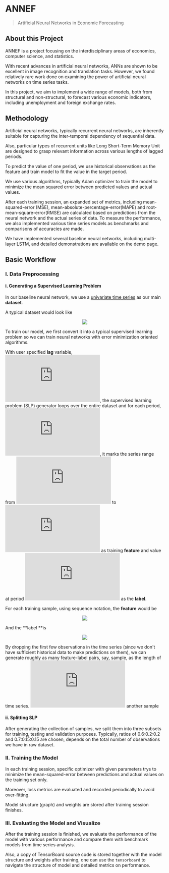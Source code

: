 # ANNEF

> Artificial Neural Networks in Economic Forecasting

## About this Project

ANNEF is a project focusing on the interdisciplinary areas of economics, computer science, and statistics.

With recent advances in artificial neural networks, ANNs are shown to be excellent in image recognition and translation tasks. However, we found relatively rare work done on examining the power of artificial neural networks on time series tasks.

In this project, we aim to implement a wide range of models, both from structural and non-structural, to forecast various economic indicators, including unemployment and foreign exchange rates.



## Methodology

Artificial neural networks, typically recurrent neural networks, are inherently suitable for capturing the inter-temporal dependency of sequential data.

Also, particular types of recurrent units like Long Short-Term Memory Unit are designed to grasp relevant information across various lengths of lagged periods.

To predict the value of one period, we use historical observations as the feature and train model to fit the value in the target period.

We use various algorithms, typically Adam optimizer to train the model to minimize the mean squared error between predicted values and actual values. 

After each training session, an expanded set of metrics, including mean-squared-error (MSE), mean-absolute-percentage-error(MAPE) and root-mean-square-error(RMSE) are calculated based on predictions from the neural network and the actual series of data. To measure the performance, we also implemented various time series models as benchmarks and comparisons of accuracies are made.

We have implemented several baseline neural networks, including multi-layer LSTM, and detailed demonstrations are available on the demo page.



## Basic Workflow

### I. Data Preprocessing

#### i. Generating a Supervised Learning Problem

In our baseline neural network,  we use a <u>univariate time series</u> as our main **dataset**.

A typical dataset would look like

<p align="center">
  <img src="http://latex.codecogs.com/svg.latex?\textbf{X} \equiv \{ x_1, x_2, \dots, x_T\}">
</p>

To train our model, we first convert it into a typical supervised learning problem so we can train neural networks with error minimization oriented algorithms.

With user specified **lag** variable, ![](http://latex.codecogs.com/svg.latex?L), the supervised learning problem (SLP) generator loops over the entire dataset and for each period, ![](http://latex.codecogs.com/svg.latex?t), it marks the series range from ![](http://latex.codecogs.com/svg.latex?t-L ) to ![](http://latex.codecogs.com/svg.latex?t-1) as training **feature** and value at period ![](http://latex.codecogs.com/svg.latex?t) as the **label**.

For each training sample, using sequence notation, the **feature** would be 

<p align="center">
  <img src="http://latex.codecogs.com/svg.latex?\textbf{X}_t \equiv \{x_{t-L}, x_{t-L+1}, \dots, x_{t-1}\}">
</p>

And the **label **is 

<p align="center">
  <img src="http://latex.codecogs.com/svg.latex?\textbf{y}_t \equiv y_t">
</p>

By dropping the first few observations in the time series (since we don't have sufficient historical data to make predictions on them), we can generate roughly as many feature-label pairs, say, sample, as the length of time series. ![eq](http://latex.codecogs.com/svg.latex?2x) another sample

#### ii. Splitting SLP

After generating the collection of samples, we split them into three subsets for training, testing and validation purposes. Typically, ratios of 0.6:0.2:0.2 and 0.7:0.15:0.15 are chosen, depends on the total number of observations we have in raw dataset.



### II. Training the Model

In each training session, specific optimizer with given parameters trys to minimize the mean-squared-error between predictions and actual values on the training set only. 

Moreover, loss metrics are evaluated and recorded periodically to avoid over-fitting.

Model structure (graph) and weights are stored after training session finishes.



### III. Evaluating the Model and Visualize

After the training session is finished, we evaluate the performance of the model with various performance and compare them with benchmark models from time series analysis.

Also, a copy of TensorBoard source code is stored together with the model structure and weights after training, one can use the `tensorboard` to navigate the structure of model and detailed metrics on performance.

